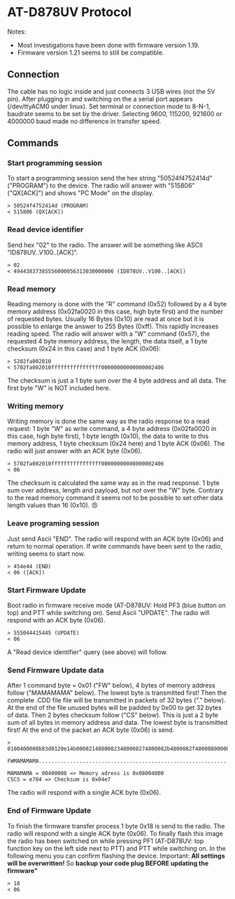 # AT-D878UV Protocol

Notes: 
- Most investigations have been done with firmware version 1.19.
- Firmware version 1.21 seems to still be compatible.

## Connection
The cable has no logic inside and just connects 3 USB wires (not the 5V pin). After plugging in and switching on the a serial port appears (/dev/ttyACM0 under linux).
Set terminal or connection mode to 8-N-1, baudrate seems to be set by the driver. Selecting 9600, 115200, 921600 or 4000000 baud made no difference in transfer speed.

## Commands

### Start programming session

To start a programming session send the hex string "50524f4752414d" ("PROGRAM") to the device. The radio will answer with "515806" ("QX[ACK]") and shows "PC Mode" on the display.

```
> 50524f4752414d (PROGRAM)
< 515806 (QX[ACK])
```

### Read device identifier

Send hex "02" to the radio. The answer will be something like ASCII "ID878UV..V100..[ACK]".
```
> 02
< 49443837385556000056313030000006 (ID878UV..V100..[ACK])
```

### Read memory

Reading memory is done with the "R" command (0x52) followed by a 4 byte memory address (0x02fa0020 in this case, high byte first) and the number of requested bytes. Usually 16 Bytes (0x10) are read at once but it is possible to enlarge the answer to 255 Bytes (0xff). This rapidly increases reading speed. The radio will answer with a "W" command (0x57), the requested 4 byte memory address, the length, the data itself, a 1 byte checksum (0x24 in this case) and 1 byte ACK (0x06):

```
> 5202fa002010
< 5702fa002010ffffffffffffffff00000000000000002406
```
The checksum is just a 1 byte sum over the 4 byte address and all data. The first byte "W" is NOT included here.

### Writing memory

Writing memory is done the same way as the radio response to a read request: 1 byte "W" as write command, a 4 byte address (0x02fa0020 in this case, high byte first), 1 byte length (0x10), the data to write to this memory address, 1 byte checksum (0x24 here) and 1 byte ACK (0x06). The radio will just answer with an ACK byte (0x06).
```
> 5702fa002010ffffffffffffffff00000000000000002406
< 06
```
The checksum is calculated the same way as in the read response. 1 byte sum over address, length and payload, but not over the "W" byte. Contrary to the read memory command it seems not to be possible to set other data length values than 16 (0x10). :angry:

### Leave programing session

Just send Ascii "END". The radio will respond with an ACK byte (0x06) and return to normal operation. If write commands have been sent to the radio, writing seems to start now.

```
> 454e44 (END)
< 06 ([ACK])
```
### Start Firmware Update

Boot radio in firmware receive mode (AT-D878UV: Hold PF3 (blue button on top) and PTT while switching on). Send Ascii "UPDATE". The radio will respond with an ACK byte (0x06).

```
> 555044415445 (UPDATE)
< 06
```
A "Read device identifier" query (see above) will follow.

### Send Firmware Update data

After 1 command byte = 0x01 ("FW" below), 4 bytes of memory address follow ("MAMAMAMA" below). The lowest byte is transmitted first! Then the complete .CDD file file will be transmitted in packets of 32 bytes ("." below). At the end of the file unused bytes will be padded by 0x00 to get 32 bytes of data. Then 2 bytes checksum follow ("CS" below). This is just a 2 byte sum of all bytes in memory address and data. The lowest byte is transmitted first! At the end of the packet an ACK byte (0x06) is send.

```
> 0100400008b83d0120e14b00082148000823480008274800082b4800082f48000800000000e70406
  FWMAMAMAMA................................................................CSCS06

MAMAMAMA = 00400008 => Memory adress is 0x08004000
CSCS = e704 => Checksum is 0x04e7
```

The radio will respond with a single ACK byte (0x06).

### End of Firmware Update

To finish the firmware transfer process 1 byte 0x18 is send to the radio. The radio will respond with a single ACK byte (0x06). To finally flash this image the radio has been switched on while pressing PF1 (AT-D878UV: top function key on the left side next to PTT) and PTT while switching on. In the following menu you can confirm flashing the device. Important: **All settings will be overwritten!** So **backup your code plug BEFORE updating the firmware"**

```
> 18
< 06
```
